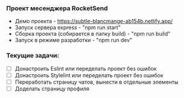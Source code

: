 ### Проект месенджера RocketSend
* Демо проекта - https://subtle-blancmange-ab154b.netlify.app/
* Запуск сервера express - "npm run start"
* Сборка проекта (собирается в папку build) - "npm run build"
* Запуск в режиме разработки - "npm run dev"
### Текущие задачи: 
- [ ] Донастроить Eslint или переделать проект без ошибок
- [ ] Донастроить Stylelint или переделать проект без ошибок
- [ ] Переработать страницу чатов, вынести в отдельные элементы
- [ ] Доделать страницу профиля
